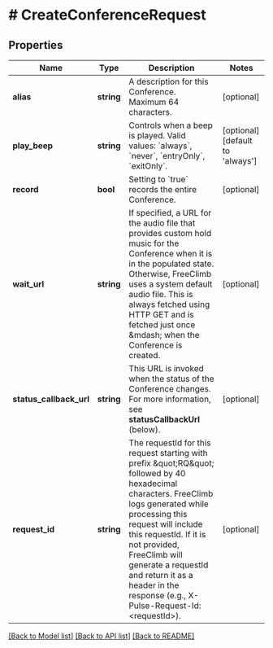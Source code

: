 # # CreateConferenceRequest

## Properties

Name | Type | Description | Notes
------------ | ------------- | ------------- | -------------
**alias** | **string** | A description for this Conference. Maximum 64 characters. | [optional] 
**play_beep** | **string** | Controls when a beep is played. Valid values: &#x60;always&#x60;, &#x60;never&#x60;, &#x60;entryOnly&#x60;, &#x60;exitOnly&#x60;. | [optional] [default to 'always']
**record** | **bool** | Setting to &#x60;true&#x60; records the entire Conference. | [optional] 
**wait_url** | **string** | If specified, a URL for the audio file that provides custom hold music for the Conference when it is in the populated state. Otherwise, FreeClimb uses a system default audio file. This is always fetched using HTTP GET and is fetched just once &amp;mdash; when the Conference is created. | [optional] 
**status_callback_url** | **string** | This URL is invoked when the status of the Conference changes. For more information, see **statusCallbackUrl** (below). | [optional] 
**request_id** | **string** | The requestId for this request starting with prefix \&quot;RQ\&quot; followed by 40 hexadecimal characters. FreeClimb logs generated while processing this request will include this requestId. If it is not provided, FreeClimb will generate a requestId and return it as a header in the response (e.g., X-Pulse-Request-Id: &lt;requestId&gt;). | [optional] 

[[Back to Model list]](../../README.md#documentation-for-models) [[Back to API list]](../../README.md#documentation-for-api-endpoints) [[Back to README]](../../README.md)


